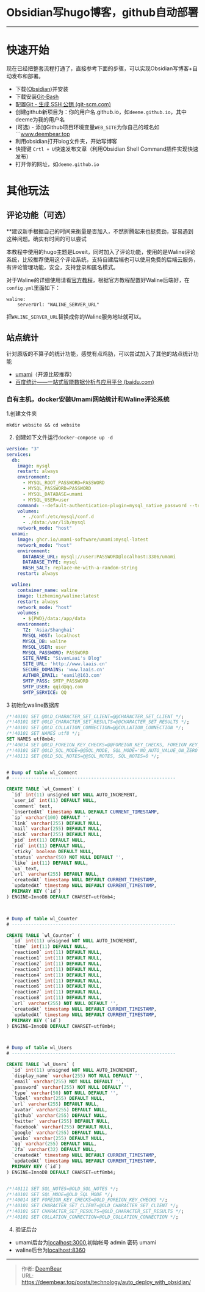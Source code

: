 # Obsidian写hugo博客，github自动部署


---
# 快速开始
现在已经把整套流程打通了，直接参考下面的步骤，可以实现Obsidian写博客+自动发布和部署。
- 下载([Obsidian](https://obsidian.md/))并安装
- 下载安装[Git-Bash](https://www.git-scm.com/downloads)
-  配置[Git - 生成 SSH 公钥 (git-scm.com)](https://git-scm.com/book/zh/v2/%E6%9C%8D%E5%8A%A1%E5%99%A8%E4%B8%8A%E7%9A%84-Git-%E7%94%9F%E6%88%90-SSH-%E5%85%AC%E9%92%A5)
- 创建github新项目为：你的用户名.github.io，如```deeme.github.io```，其中deeme为我的用户名
- (可选) - 添加Github项目环境变量```WEB_SITE```为你自己的域名如```www.deembear.top
- 利用obsidian打开blog文件夹，开始写博客
- 快捷键 ```Crtl + U```快速发布文章（利用Obsidian Shell Command插件实现快速发布）
- 打开你的网址，如```deeme.github.io```
# 其他玩法
## 评论功能（可选）
**建议新手根据自己的时间来衡量是否加入，不然折腾起来也挺费劲，容易遇到这种问题。确实有时间的可以尝试

本教程中使用的hugo主题是Loveit，同时加入了评论功能，使用的是Waline评论系统，比较推荐使用这个评论系统，支持自建后端也可以使用免费的后端云服务，有评论管理功能，安全，支持登录和匿名模式。

对于Waline的详细使用请看[官方教程](https://waline.js.org/guide/get-started/)，根据官方教程配置好Waline后端好，在```config.yml```里面如下：
```
waline:
    serverUrl: "WALINE_SERVER_URL"
```
把```WALINE_SERVER_URL```替换成你的Waline服务地址就可以。
## 站点统计
针对原版的不算子的统计功能，感觉有点鸡肋，可以尝试加入了其他的站点统计功能
- [umami](https://github.com/umami-software/umami)（开源比较推荐）
- [百度统计——一站式智能数据分析与应用平台 (baidu.com)](https://tongji.baidu.com/web5/welcome/login)

### 自有主机，docker安装Umami网站统计和Waline评论系统

1.创建文件夹
```
mkdir website && cd website
```
2. 创建如下文件运行```docker-compose up -d``` 
```yaml
version: "3"
services:
  db:
    image: mysql
    restart: always
    environment:
      - MYSQL_ROOT_PASSWORD=PASSWORD
      - MYSQL_PASSWORD=PASSWORD
      - MYSQL_DATABASE=umami
      - MYSQL_USER=user
    command: --default-authentication-plugin=mysql_native_password --transaction-isolation=READ-COMMITTED --binlog-format=ROW #解决外部无法访问
    volumes:
      - ./conf:/etc/mysql/conf.d
      - ./data:/var/lib/mysql
    network_mode: "host"
  unami:
    image: ghcr.io/umami-software/umami:mysql-latest
    network_mode: "host"
    environment:
      DATABASE_URL: mysql://user:PASSWORD@localhost:3306/umami
      DATABASE_TYPE: mysql
      HASH_SALT: replace-me-with-a-random-string
    restart: always

  waline:
    container_name: waline
    image: lizheming/waline:latest
    restart: always
    network_mode: "host"
    volumes:
      - ${PWD}/data:/app/data
    environment:
      TZ: 'Asia/Shanghai'
      MYSQL_HOST: localhost
      MYSQL_DB: waline
      MYSQL_USER: user
      MYSQL_PASSWORD: PASSWORD
      SITE_NAME: "SivanLaai's Blog"
      SITE_URL: 'http://www.laais.cn'
      SECURE_DOMAINS: 'www.laais.cn'
      AUTHOR_EMAIL: 'eamil@163.com'
      SMTP_PASS: SMTP_PASSWORD
      SMTP_USER: qqid@qq.com
      SMTP_SERVICE: QQ
```
3 初始化waline数据库
```sql
/*!40101 SET @OLD_CHARACTER_SET_CLIENT=@@CHARACTER_SET_CLIENT */;
/*!40101 SET @OLD_CHARACTER_SET_RESULTS=@@CHARACTER_SET_RESULTS */;
/*!40101 SET @OLD_COLLATION_CONNECTION=@@COLLATION_CONNECTION */;
/*!40101 SET NAMES utf8 */;
SET NAMES utf8mb4;
/*!40014 SET @OLD_FOREIGN_KEY_CHECKS=@@FOREIGN_KEY_CHECKS, FOREIGN_KEY_CHECKS=0 */;
/*!40101 SET @OLD_SQL_MODE=@@SQL_MODE, SQL_MODE='NO_AUTO_VALUE_ON_ZERO' */;
/*!40111 SET @OLD_SQL_NOTES=@@SQL_NOTES, SQL_NOTES=0 */;


# Dump of table wl_Comment
# ------------------------------------------------------------

CREATE TABLE `wl_Comment` (
  `id` int(11) unsigned NOT NULL AUTO_INCREMENT,
  `user_id` int(11) DEFAULT NULL,
  `comment` text,
  `insertedAt` timestamp NULL DEFAULT CURRENT_TIMESTAMP,
  `ip` varchar(100) DEFAULT '',
  `link` varchar(255) DEFAULT NULL,
  `mail` varchar(255) DEFAULT NULL,
  `nick` varchar(255) DEFAULT NULL,
  `pid` int(11) DEFAULT NULL,
  `rid` int(11) DEFAULT NULL,
  `sticky` boolean DEFAULT NULL,
  `status` varchar(50) NOT NULL DEFAULT '',
  `like` int(11) DEFAULT NULL,
  `ua` text,
  `url` varchar(255) DEFAULT NULL,
  `createdAt` timestamp NULL DEFAULT CURRENT_TIMESTAMP,
  `updatedAt` timestamp NULL DEFAULT CURRENT_TIMESTAMP,
  PRIMARY KEY (`id`)
) ENGINE=InnoDB DEFAULT CHARSET=utf8mb4;



# Dump of table wl_Counter
# ------------------------------------------------------------

CREATE TABLE `wl_Counter` (
  `id` int(11) unsigned NOT NULL AUTO_INCREMENT,
  `time` int(11) DEFAULT NULL,
  `reaction0` int(11) DEFAULT NULL,
  `reaction1` int(11) DEFAULT NULL,
  `reaction2` int(11) DEFAULT NULL,
  `reaction3` int(11) DEFAULT NULL,
  `reaction4` int(11) DEFAULT NULL,
  `reaction5` int(11) DEFAULT NULL,
  `reaction6` int(11) DEFAULT NULL,
  `reaction7` int(11) DEFAULT NULL,
  `reaction8` int(11) DEFAULT NULL,
  `url` varchar(255) NOT NULL DEFAULT '',
  `createdAt` timestamp NULL DEFAULT CURRENT_TIMESTAMP,
  `updatedAt` timestamp NULL DEFAULT CURRENT_TIMESTAMP,
  PRIMARY KEY (`id`)
) ENGINE=InnoDB DEFAULT CHARSET=utf8mb4;



# Dump of table wl_Users
# ------------------------------------------------------------

CREATE TABLE `wl_Users` (
  `id` int(11) unsigned NOT NULL AUTO_INCREMENT,
  `display_name` varchar(255) NOT NULL DEFAULT '',
  `email` varchar(255) NOT NULL DEFAULT '',
  `password` varchar(255) NOT NULL DEFAULT '',
  `type` varchar(50) NOT NULL DEFAULT '',
  `label` varchar(255) DEFAULT NULL,
  `url` varchar(255) DEFAULT NULL,
  `avatar` varchar(255) DEFAULT NULL,
  `github` varchar(255) DEFAULT NULL,
  `twitter` varchar(255) DEFAULT NULL,
  `facebook` varchar(255) DEFAULT NULL,
  `google` varchar(255) DEFAULT NULL,
  `weibo` varchar(255) DEFAULT NULL,
  `qq` varchar(255) DEFAULT NULL,
  `2fa` varchar(32) DEFAULT NULL,
  `createdAt` timestamp NULL DEFAULT CURRENT_TIMESTAMP,
  `updatedAt` timestamp NULL DEFAULT CURRENT_TIMESTAMP,
  PRIMARY KEY (`id`)
) ENGINE=InnoDB DEFAULT CHARSET=utf8mb4;


/*!40111 SET SQL_NOTES=@OLD_SQL_NOTES */;
/*!40101 SET SQL_MODE=@OLD_SQL_MODE */;
/*!40014 SET FOREIGN_KEY_CHECKS=@OLD_FOREIGN_KEY_CHECKS */;
/*!40101 SET CHARACTER_SET_CLIENT=@OLD_CHARACTER_SET_CLIENT */;
/*!40101 SET CHARACTER_SET_RESULTS=@OLD_CHARACTER_SET_RESULTS */;
/*!40101 SET COLLATION_CONNECTION=@OLD_COLLATION_CONNECTION */;
```
4. 验证后台
- umami后台为[localhost:3000](localhost:3000),初始帐号 admin 密码 umami
- waline后台为[localhost:8360](localhost:8360)

---

> 作者: [DeemBear](https://deembear.top)  
> URL: https://deembear.top/posts/technology/auto_deploy_with_obsidian/  

